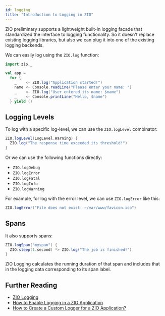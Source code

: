 ```yaml
---
id: logging 
title: "Introduction to Logging in ZIO"
---
```


ZIO preliminary supports a lightweight built-in logging facade that standardized the interface to logging functionality. So it doesn't replace existing logging libraries, but also we can plug it into one of the existing logging backends.

We can easily log using the `ZIO.log` function:

```scala mdoc:silent:nest
import zio._

val app = 
  for {
    _    <- ZIO.log("Application started!")
    name <- Console.readLine("Please enter your name: ")
    _    <- ZIO.log("User entered its name: $name")
    _    <- Console.printLine("Hello, $name")
  } yield ()
```

## Logging Levels

To log with a specific log-level, we can use the `ZIO.logLevel` combinator:

```scala mdoc:silent:nest
ZIO.logLevel(LogLevel.Warning) {
  ZIO.log("The response time exceeded its threshold!")
}
```

Or we can use the following functions directly:

* `ZIO.logDebug`
* `ZIO.logError`
* `ZIO.logFatal`
* `ZIO.logInfo`
* `ZIO.logWarning`

For example, for log with the error level, we can use `ZIO.logError` like this:

```scala mdoc:silent:nest
ZIO.logError("File does not exist: ~/var/www/favicon.ico")
```

## Spans

It also supports spans:

```scala mdoc:silent:nest
ZIO.logSpan("myspan") {
  ZIO.sleep(1.second) *> ZIO.log("The job is finished!")
}
```

ZIO Logging calculates the running duration of that span and includes that in the logging data corresponding to its span label.

## Further Reading

* [ZIO Logging](../../ecosystem/officials/zio-logging.md)
* [How to Enable Logging in a ZIO Application](../../guides/tutorials/enable-logging-in-a-zio-application.md)
* [How to Create a Custom Logger for a ZIO Application?](../../guides/tutorials/create-custom-logger-for-a-zio-application.md)